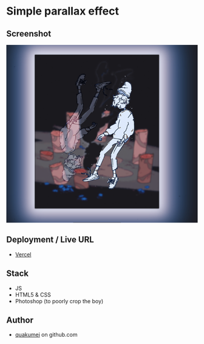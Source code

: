 # Simple parallax effect
## Screenshot
![screenshot](res/screenshot.png)

## Deployment / Live URL
- [Vercel]()

## Stack
- JS
- HTML5 & CSS
- Photoshop (to poorly crop the boy)

## Author
- [quakumei](https://github.com/Quakumei)  on github.com
